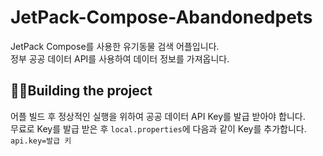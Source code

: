# JetPack-Compose-Abandonedpets
JetPack Compose를 사용한 유기동물 검색 어플입니다.  
정부 공공 데이터 API를 사용하여 데이터 정보를 가져옵니다.

## :hammer::wrench:Building the project
어플 빌드 후 정상적인 실행을 위하여 공공 데이터 API Key를 발급 받아야 합니다.  
무료로 Key를 발급 받은 후 `local.properties`에 다음과 같이 Key를 추가합니다.  
`api.key=발급 키`
